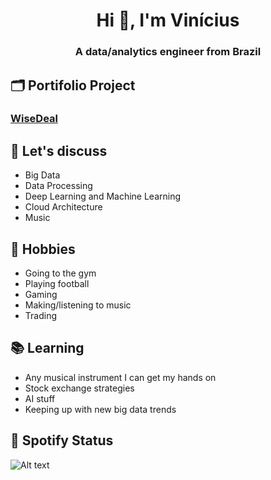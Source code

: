 <h1 align="center">Hi 👋, I'm Vinícius</h1>
<h3 align="center">A data/analytics engineer from Brazil</h3>

## 🗂 Portifolio Project

<h3><a href="https://github.com/ViniSpeck/WiseDeal">WiseDeal</a></h3>

## 💬 Let's discuss
- Big Data
- Data Processing
- Deep Learning and Machine Learning
- Cloud Architecture
- Music

## 📅 Hobbies
- Going to the gym
- Playing football
- Gaming
- Making/listening to music
- Trading

## 📚 Learning
- Any musical instrument I can get my hands on
- Stock exchange strategies
- AI stuff
- Keeping up with new big data trends

## 🎵 Spotify Status

![Alt text](https://spotify-recently-played-readme.vercel.app/api?user=12173638249&unique={true|1|on|yes})
